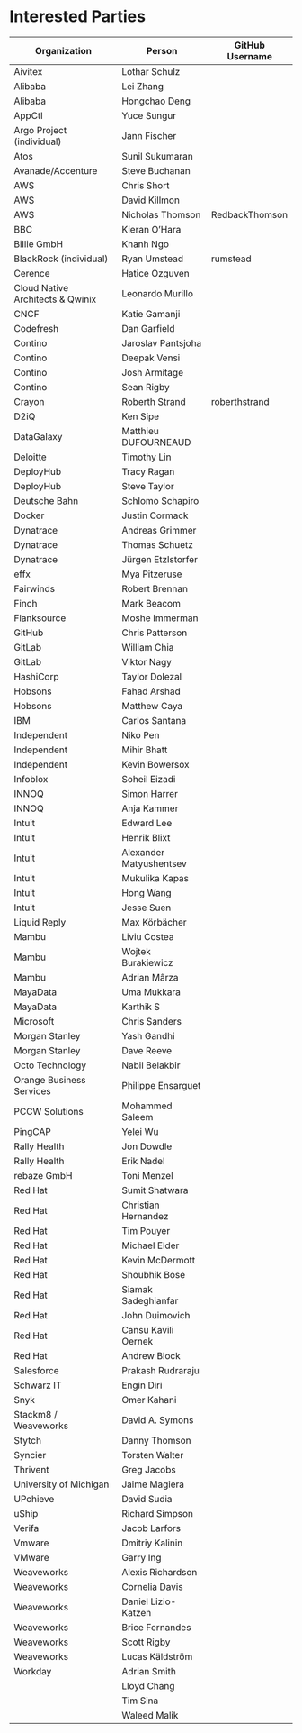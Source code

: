 # Interested Parties

Organization | Person | GitHub Username
-- | -- | --
Aivitex | Lothar Schulz
Alibaba | Lei Zhang
Alibaba | Hongchao Deng
AppCtl | Yuce Sungur
Argo Project (individual) | Jann Fischer
Atos | Sunil Sukumaran
Avanade/Accenture | Steve Buchanan
AWS | Chris Short
AWS | David Killmon
AWS | Nicholas Thomson | RedbackThomson
BBC | Kieran O’Hara
Billie GmbH | Khanh Ngo
BlackRock (individual) | Ryan Umstead | rumstead
Cerence | Hatice Ozguven
Cloud Native Architects & Qwinix | Leonardo Murillo
CNCF | Katie Gamanji
Codefresh | Dan Garfield
Contino | Jaroslav Pantsjoha
Contino | Deepak Vensi
Contino | Josh Armitage
Contino | Sean Rigby
Crayon | Roberth Strand | roberthstrand
D2iQ | Ken Sipe
DataGalaxy | Matthieu DUFOURNEAUD
Deloitte | Timothy Lin
DeployHub | Tracy Ragan
DeployHub | Steve Taylor
Deutsche Bahn | Schlomo Schapiro
Docker | Justin Cormack
Dynatrace | Andreas Grimmer
Dynatrace | Thomas Schuetz
Dynatrace | Jürgen Etzlstorfer
effx | Mya Pitzeruse
Fairwinds | Robert Brennan
Finch | Mark Beacom
Flanksource | Moshe Immerman
GitHub | Chris Patterson
GitLab | William Chia
GitLab | Viktor Nagy
HashiCorp | Taylor Dolezal
Hobsons | Fahad Arshad
Hobsons | Matthew Caya
IBM | Carlos Santana
Independent | Niko Pen
Independent | Mihir Bhatt
Independent | Kevin Bowersox
Infoblox | Soheil Eizadi
INNOQ | Simon Harrer
INNOQ | Anja Kammer
Intuit | Edward Lee
Intuit | Henrik Blixt
Intuit | Alexander Matyushentsev
Intuit | Mukulika Kapas
Intuit | Hong Wang
Intuit | Jesse Suen
Liquid Reply | Max Körbächer
Mambu | Liviu Costea
Mambu | Wojtek Burakiewicz
Mambu | Adrian Mârza
MayaData | Uma Mukkara
MayaData | Karthik S
Microsoft | Chris Sanders
Morgan Stanley | Yash Gandhi
Morgan Stanley | Dave Reeve
Octo Technology | Nabil Belakbir
Orange Business Services | Philippe Ensarguet
PCCW Solutions | Mohammed Saleem
PingCAP | Yelei Wu
Rally Health | Jon Dowdle
Rally Health | Erik Nadel
rebaze GmbH | Toni Menzel
Red Hat | Sumit Shatwara
Red Hat | Christian Hernandez
Red Hat | Tim Pouyer
Red Hat | Michael Elder
Red Hat | Kevin McDermott
Red Hat | Shoubhik Bose
Red Hat | Siamak Sadeghianfar
Red Hat | John Duimovich
Red Hat | Cansu Kavili Oernek
Red Hat | Andrew Block
Salesforce | Prakash Rudraraju
Schwarz IT | Engin Diri
Snyk | Omer Kahani
Stackm8 / Weaveworks | David A. Symons
Stytch | Danny Thomson
Syncier | Torsten Walter
Thrivent | Greg Jacobs
University of Michigan | Jaime Magiera
UPchieve | David Sudia
uShip | Richard Simpson
Verifa | Jacob Larfors
Vmware | Dmitriy Kalinin
VMware | Garry Ing
Weaveworks | Alexis Richardson
Weaveworks | Cornelia Davis
Weaveworks | Daniel Lizio-Katzen
Weaveworks | Brice Fernandes
Weaveworks | Scott Rigby
Weaveworks | Lucas Käldström
Workday | Adrian Smith
&nbsp; | Lloyd Chang
&nbsp; | Tim Sina
&nbsp; | Waleed Malik
